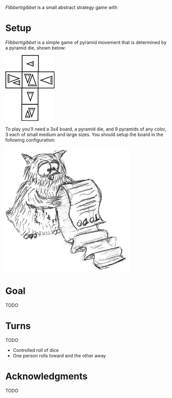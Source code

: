 *Flibbertigibbet* is a small abstract strategy game with 

Setup
=====

*Flibbertigibbet* is a simple game of pyramid movement that is determined by a pyramid die, shown below:

![die-faces](https://raw.githubusercontent.com/fogus/spiel/master/pyramidenspiel/graphics/png/pyramid-die-faces.png)

To play you'll need a 3x4 board, a pyramid die, and 9 pyramids of any color, 3 each of small medium and large sizes.  You should setup the board in the following configuration:

![todo](https://raw.githubusercontent.com/fogus/spiel/master/graphics/original/todo.jpg)

Goal
====

TODO

Turns
=====

TODO

* Controlled roll of dice
* One person rolls toward and the other away

Acknowledgments
===============

TODO


